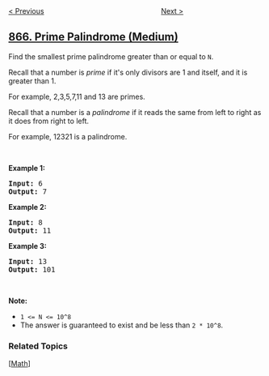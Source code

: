 <!--|This file generated by command(leetcode description); DO NOT EDIT.    |-->
<!--+----------------------------------------------------------------------+-->
<!--|@author    openset <openset.wang@gmail.com>                           |-->
<!--|@link      https://github.com/openset                                 |-->
<!--|@home      https://github.com/openset/leetcode                        |-->
<!--+----------------------------------------------------------------------+-->

[< Previous](../smallest-subtree-with-all-the-deepest-nodes "Smallest Subtree with all the Deepest Nodes")
　　　　　　　　　　　　　　　　
[Next >](../transpose-matrix "Transpose Matrix")

## [866. Prime Palindrome (Medium)](https://leetcode.com/problems/prime-palindrome "回文素数")

<p>Find the smallest prime palindrome greater than or equal to <code>N</code>.</p>

<p>Recall that a&nbsp;number is <em>prime</em> if it&#39;s only divisors are 1 and itself, and it is greater than 1.&nbsp;</p>

<p>For example, 2,3,5,7,11 and 13 are&nbsp;primes.</p>

<p>Recall that a number is a <em>palindrome</em> if it reads the same from left to right as it does from right to left.&nbsp;</p>

<p>For example, 12321 is a palindrome.</p>

<p>&nbsp;</p>

<div>
<p><strong>Example 1:</strong></p>

<pre>
<strong>Input: </strong><span id="example-input-1-1">6</span>
<strong>Output: </strong><span id="example-output-1">7</span>
</pre>

<div>
<p><strong>Example 2:</strong></p>

<pre>
<strong>Input: </strong><span id="example-input-2-1">8</span>
<strong>Output: </strong><span id="example-output-2">11</span>
</pre>

<div>
<p><strong>Example 3:</strong></p>

<pre>
<strong>Input: </strong><span id="example-input-3-1">13</span>
<strong>Output: </strong><span id="example-output-3">101</span></pre>
</div>
</div>
</div>

<p>&nbsp;</p>

<p><strong>Note:</strong></p>

<ul>
	<li><code>1 &lt;= N &lt;= 10^8</code></li>
	<li>The answer is guaranteed to exist and be less than <code>2 * 10^8</code>.</li>
</ul>

### Related Topics
  [[Math](../../tag/math/README.md)]
